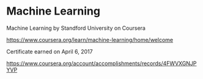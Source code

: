 # Machine Learning

Machine Learning by Standford University on Coursera 

https://www.coursera.org/learn/machine-learning/home/welcome

Certificate earned on April 6, 2017

https://www.coursera.org/account/accomplishments/records/4FWVXGNJPYVP

